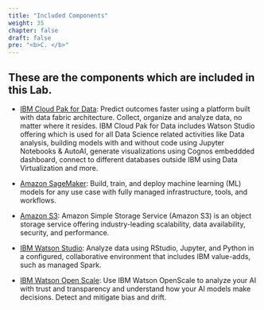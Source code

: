 ```yaml
---
title: "Included Components"
weight: 35
chapter: false
draft: false
pre: "<b>C. </b>"
---
```


## These are the components which are included in this Lab.

* [IBM Cloud Pak for Data](https://www.ibm.com/in-en/products/cloud-pak-for-data): Predict outcomes faster using a platform built with data fabric architecture. Collect, organize and analyze data, no matter where it resides. IBM Cloud Pak for Data includes Watson Studio offering which is used for all Data Science related activities like Data analysis, building models with and without code using Jupyter Notebooks & AutoAI, generate visualizations using Cognos embeddded dashboard, connect to different databases outside IBM using Data Virtualization and more.

* [Amazon SageMaker](https://aws.amazon.com/sagemaker/): Build, train, and deploy machine learning (ML) models for any use case with fully managed infrastructure, tools, and workflows.

* [Amazon S3](https://aws.amazon.com/s3/): Amazon Simple Storage Service (Amazon S3) is an object storage service offering industry-leading scalability, data availability, security, and performance.

* [IBM Watson Studio](https://www.ibm.com/cloud/watson-studio): Analyze data using RStudio, Jupyter, and Python in a configured, collaborative environment that includes IBM value-adds, such as managed Spark.

* [IBM Watson Open Scale](https://www.ibm.com/docs/en/cloud-paks/cp-data/4.0?topic=services-watson-openscale): Use IBM Watson OpenScale to analyze your AI with trust and transparency and understand how your AI models make decisions. Detect and mitigate bias and drift.
